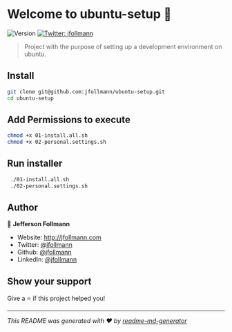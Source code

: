 # Welcome to ubuntu-setup 👑
![Version](https://img.shields.io/badge/version-1.0.0-blue.svg?cacheSeconds=2592000)
[![Twitter: jfollmann](https://img.shields.io/twitter/follow/jfollmann.svg?style=social)](https://twitter.com/jfollmann)

> Project with the purpose of setting up a development environment on ubuntu.

## Install

```sh
git clone git@github.com:jfollmann/ubuntu-setup.git
cd ubuntu-setup
```

## Add Permissions to execute

```sh
chmod +x 01-install.all.sh
chmod +x 02-personal.settings.sh
```

## Run installer
```sh
 ./01-install.all.sh
 ./02-personal.settings.sh
```

## Author

👤 **Jefferson Follmann**

* Website: http://jfollmann.com
* Twitter: [@jfollmann](https://twitter.com/jfollmann)
* Github: [@jfollmann](https://github.com/jfollmann)
* LinkedIn: [@jfollmann](https://linkedin.com/in/jfollmann)

## Show your support

Give a ⭐️ if this project helped you!


***
_This README was generated with ❤️ by [readme-md-generator](https://github.com/kefranabg/readme-md-generator)_